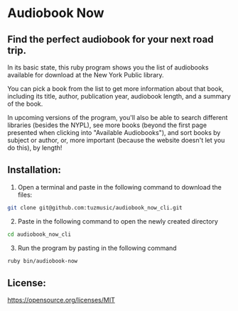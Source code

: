 # Audiobook Now
## Find the perfect audiobook for your next road trip.

In its basic state, this ruby program shows you the list of audiobooks available for download at the New York Public library.

You can pick a book from the list to get more information about that book, including its title, author, publication year, audiobook length, and a summary of the book.

In upcoming versions of the program, you'll also be able to search different libraries (besides the NYPL), see more books (beyond the first page presented when clicking into "Available Audiobooks"), and sort books by subject or author, or, more important (because the website doesn't let you do this), by length!

## Installation:

1. Open a terminal and paste in the following command to download the files:
```bash
git clone git@github.com:tuzmusic/audiobook_now_cli.git
```

2. Paste in the following command to open the newly created directory
```bash
cd audiobook_now_cli
```

3. Run the program by pasting in the following command
```bash
ruby bin/audiobook-now
```

## License:

https://opensource.org/licenses/MIT